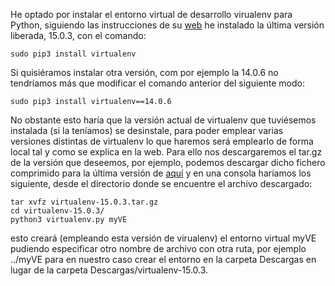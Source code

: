 He optado por instalar el entorno virtual de desarrollo virualenv para Python, siguiendo las instrucciones de su [web](https://virtualenv.pypa.io/en/stable/installation/) he instalado la última versión liberada, 15.0.3, con el comando:

```shell
sudo pip3 install virtualenv
```

Si quisiéramos instalar otra versión, com por ejemplo la 14.0.6 no tendríamos más que modificar el comando anterior del siguiente modo:

```shell
sudo pip3 install virtualenv==14.0.6
```

No obstante esto haría que la versión actual de virtualenv que tuviésemos instalada (si la teníamos) se desinstale, para poder emplear varias versiones distintas de virtualenv lo que haremos será emplearlo de forma local tal y como se explica en la web. Para ello nos descargaremos el tar.gz de la versión que deseemos, por ejemplo, podemos descargar dicho fichero comprimido para la última versión de [aquí](https://pypi.python.org/pypi/virtualenv/15.0.3) y en una consola haríamos los siguiente, desde el directorio donde se encuentre el archivo descargado:

```shell
tar xvfz virtualenv-15.0.3.tar.gz
cd virtualenv-15.0.3/
python3 virtualenv.py myVE
```

esto creará (empleando esta versión de virualenv) el entorno virtual myVE pudiendo especificar otro nombre de archivo con otra ruta, por ejemplo ../myVE para en nuestro caso crear el entorno en la carpeta Descargas en lugar de la carpeta Descargas/virtualenv-15.0.3.


